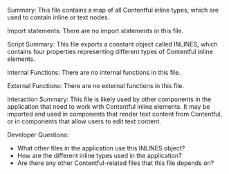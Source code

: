 Summary:
This file contains a map of all Contentful inline types, which are used to contain inline or text nodes.

Import statements:
There are no import statements in this file.

Script Summary:
This file exports a constant object called INLINES, which contains four properties representing different types of Contentful inline elements.

Internal Functions:
There are no internal functions in this file.

External Functions:
There are no external functions in this file.

Interaction Summary:
This file is likely used by other components in the application that need to work with Contentful inline elements. It may be imported and used in components that render text content from Contentful, or in components that allow users to edit text content.

Developer Questions:
- What other files in the application use this INLINES object?
- How are the different inline types used in the application?
- Are there any other Contentful-related files that this file depends on?